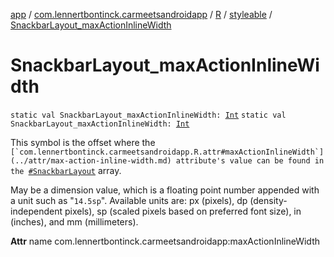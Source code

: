 [app](../../../index.md) / [com.lennertbontinck.carmeetsandroidapp](../../index.md) / [R](../index.md) / [styleable](index.md) / [SnackbarLayout_maxActionInlineWidth](./-snackbar-layout_max-action-inline-width.md)

# SnackbarLayout_maxActionInlineWidth

`static val SnackbarLayout_maxActionInlineWidth: `[`Int`](https://kotlinlang.org/api/latest/jvm/stdlib/kotlin/-int/index.html)
`static val SnackbarLayout_maxActionInlineWidth: `[`Int`](https://kotlinlang.org/api/latest/jvm/stdlib/kotlin/-int/index.html)

This symbol is the offset where the ``[`com.lennertbontinck.carmeetsandroidapp.R.attr#maxActionInlineWidth`](../attr/max-action-inline-width.md) attribute's value can be found in the ``[`#SnackbarLayout`](-snackbar-layout.md) array.

May be a dimension value, which is a floating point number appended with a unit such as "`14.5sp`". Available units are: px (pixels), dp (density-independent pixels), sp (scaled pixels based on preferred font size), in (inches), and mm (millimeters).

**Attr**
name com.lennertbontinck.carmeetsandroidapp:maxActionInlineWidth

